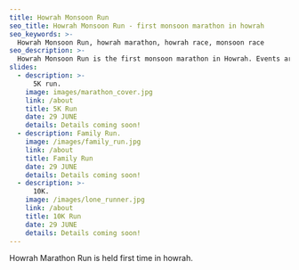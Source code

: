 ```yaml
---
title: Howrah Monsoon Run
seo_title: Howrah Monsoon Run - first monsoon marathon in howrah
seo_keywords: >-
  Howrah Monsoon Run, howrah marathon, howrah race, monsoon race
seo_description: >-
  Howrah Monsoon Run is the first monsoon marathon in Howrah. Events are Family Run, 10K run and 5K run.
slides:
  - description: >-
      5K run.
    image: images/marathon_cover.jpg
    link: /about
    title: 5K Run
    date: 29 JUNE
    details: Details coming soon!
  - description: Family Run.
    image: /images/family_run.jpg
    link: /about
    title: Family Run
    date: 29 JUNE
    details: Details coming soon!
  - description: >-
      10K.
    image: /images/lone_runner.jpg
    link: /about
    title: 10K Run
    date: 29 JUNE
    details: Details coming soon!
---
```


Howrah Marathon Run is held first time in howrah.

